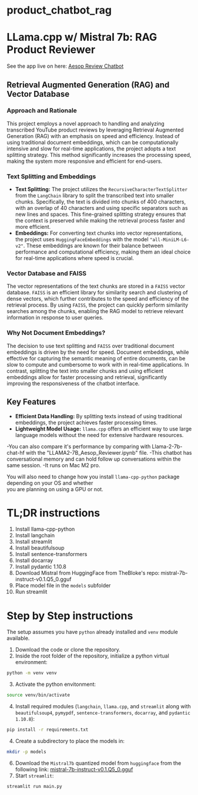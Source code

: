 # product_chatbot_rag
# LLama.cpp w/ Mistral 7b: RAG Product Reviewer
See the app live on here: [Aesop Review Chatbot](https://huggingface.co/spaces/grantjw/Aesop_Review_Chatbot)

## Retrieval Augmented Generation (RAG) and Vector Database

### Approach and Rationale
This project employs a novel approach to handling and analyzing transcribed YouTube product reviews by leveraging Retrieval Augmented Generation (RAG) with an emphasis on speed and efficiency. Instead of using traditional document embeddings, which can be computationally intensive and slow for real-time applications, the project adopts a text splitting strategy. This method significantly increases the processing speed, making the system more responsive and efficient for end-users.

### Text Splitting and Embeddings
- **Text Splitting:** The project utilizes the `RecursiveCharacterTextSplitter` from the `LangChain` library to split the transcribed text into smaller chunks. Specifically, the text is divided into chunks of 400 characters, with an overlap of 40 characters and using specific separators such as new lines and spaces. This fine-grained splitting strategy ensures that the context is preserved while making the retrieval process faster and more efficient.
- **Embeddings:** For converting text chunks into vector representations, the project uses `HuggingFaceEmbeddings` with the model `"all-MiniLM-L6-v2"`. These embeddings are known for their balance between performance and computational efficiency, making them an ideal choice for real-time applications where speed is crucial.

### Vector Database and FAISS
The vector representations of the text chunks are stored in a `FAISS` vector database. `FAISS` is an efficient library for similarity search and clustering of dense vectors, which further contributes to the speed and efficiency of the retrieval process. By using `FAISS`, the project can quickly perform similarity searches among the chunks, enabling the RAG model to retrieve relevant information in response to user queries.

### Why Not Document Embeddings?
The decision to use text splitting and `FAISS` over traditional document embeddings is driven by the need for speed. Document embeddings, while effective for capturing the semantic meaning of entire documents, can be slow to compute and cumbersome to work with in real-time applications. In contrast, splitting the text into smaller chunks and using efficient embeddings allow for faster processing and retrieval, significantly improving the responsiveness of the chatbot interface.

## Key Features
- **Efficient Data Handling:** By splitting texts instead of using traditional embeddings, the project achieves faster processing times.
- **Lightweight Model Usage:** `llama.cpp` offers an efficient way to use large language models without the need for extensive hardware resources.

-You can also compare it's performance by comparing with Llama-2-7b-chat-hf with the "LLAMA2-7B_Aesop_Reviewer.ipynb" file.
-This chatbot has conversational memory and can hold follow up conversations within the same session.
-It runs on Mac M2 pro. 

You will also need to change how you install `llama-cpp-python` package depending on your OS and whether  
you are planning on using a GPU or not.

# TL;DR instructions

1. Install llama-cpp-python
2. Install langchain
3. Install streamlit
4. Install beautifulsoup
6. Install sentence-transformers
7. Install docarray
8. Install pydantic 1.10.8
9. Download Mistral from HuggingFace from TheBloke's repo: mistral-7b-instruct-v0.1.Q5_0.gguf
10. Place model file in the `models` subfolder
11. Run streamlit

# Step by Step instructions

The setup assumes you have `python` already installed and `venv` module available.

1. Download the code or clone the repository.
2. Inside the root folder of the repository, initialize a python virtual environment:
```bash
python -m venv venv
```
3. Activate the python envitonment:
```bash
source venv/bin/activate
```
4. Install required modules (`langchain`, `llama.cpp`, and `streamlit` along with `beautifulsoup4`, `pymypdf`, `sentence-transformers`, `docarray`, and `pydantic 1.10.8`):
```bash
pip install -r requirements.txt
```
4. Create a subdirectory to place the models in:
```bash
mkdir -p models
```
6. Download the `Mistral7b` quantized model from `huggingface` from the following link:
[mistral-7b-instruct-v0.1.Q5_0.gguf](https://huggingface.co/TheBloke/Mistral-7B-Instruct-v0.1-GGUF/resolve/main/mistral-7b-instruct-v0.1.Q5_0.gguf)
7. Start `streamlit`:
```bash
streamlit run main.py
```

